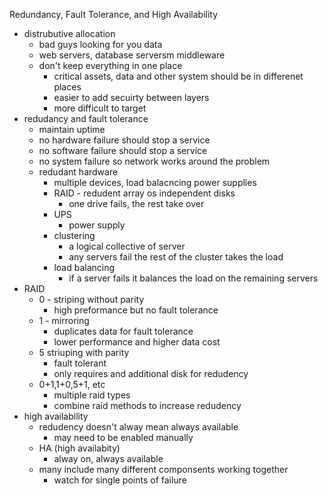 Redundancy, Fault Tolerance, and High Availability 

* distrubutive allocation 
	* bad guys looking for you data 
	* web servers, database serversm middleware 
	* don't keep everything in one place 
		* critical assets, data and other system should be in differenet places 
		* easier to add secuirty between layers 
		* more difficult to target
* redudancy and fault tolerance 
	* maintain uptime 
	* no hardware failure should stop a service 
	* no software failure should stop a service 
	* no system failure so network works around the problem 
	* redudant hardware 
		* multiple devices, load balacncing power supplies 
		* RAID - redudent array os independent disks 
			* one drive fails, the rest take over
		* UPS
			* power supply 
		* clustering 
			* a logical collective of server 
			* any servers fail the rest of the cluster takes the load 
		* load balancing 
			* if a server fails it balances the load on the remaining servers 
* RAID
	* 0 - striping without parity 
		* high preformance but no fault tolerance 
	* 1 - mirroring 
		* duplicates data for fault tolerance 
		* lower performance and higher data cost 
	* 5 striuping with parity 
		* fault tolerant
		* only requires and additional disk for redudency 
	* 0+1,1+0,5+1, etc
		* multiple raid types 
		* combine raid methods to increase redudency 
* high availability 
	* redudency doesn't alway mean always available 
		* may need to be enabled manually
	* HA (high availabity)
		* alway on, always available 
	* many include many different componsents working together 
		* watch for single points of failure 